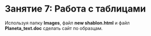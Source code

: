 # Занятие 7: Работа с таблицами

Используя папку **Images**, файл **new shablon.html** и файл **Planeta_text.doc** сделать сайт по образцам.
